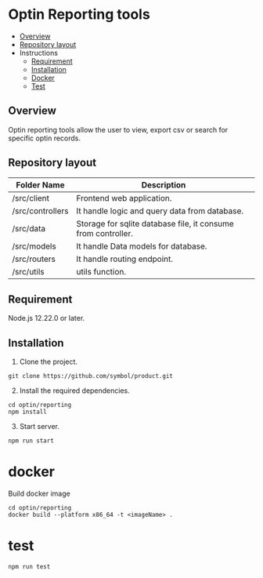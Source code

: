 # Optin Reporting tools

- [Overview](#overview)
- [Repository layout](#repository-layout)
- Instructions
    - [Requirement](#requirement)
    - [Installation](#installation)
    - [Docker](#docker)
    - [Test](#test)

## Overview

Optin reporting tools allow the user to view, export csv or search for specific optin records.

## Repository layout

| Folder Name | Description |
| -------------|--------------|
| /src/client| Frontend web application. |
| /src/controllers| It handle logic and query data from database. |
| /src/data | Storage for sqlite database file, it consume from controller. |
| /src/models | It handle Data models for database. |
| /src/routers | It handle routing endpoint. |
| /src/utils | utils function. |

## Requirement

Node.js 12.22.0 or later.

## Installation

1. Clone the project.

```
git clone https://github.com/symbol/product.git
```

2. Install the required dependencies.

```
cd optin/reporting
npm install
```

3. Start server.

```shell
npm run start
```

# docker

Build docker image

```
cd optin/reporting
docker build --platform x86_64 -t <imageName> .
```

# test

```
npm run test
```
